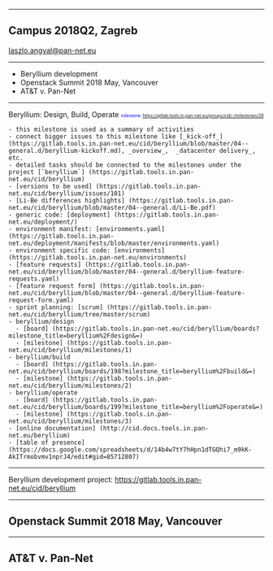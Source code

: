 
---
## Campus 2018Q2, Zagreb
laszlo.angyal@pan-net.eu

---
- Beryllium development
- Openstack Summit 2018 May, Vancouver
- AT&T v. Pan-Net

---
Beryllium: Design, Build, Operate
<span style="font-size:0.6em; color:blue">
milestone: https://gitlab.tools.in.pan-net.eu/groups/cid/-/milestones/28
</span>

```
- this milestone is used as a summary of activities
- connect bigger issues to this milestone like [_kick-off_] (https://gitlab.tools.in.pan-net.eu/cid/beryllium/blob/master/04--general.d/beryllium-kickoff.md), _overview_,  _datacenter delivery_, etc.
- detailed tasks should be connected to the milestones under the project [`beryllium`] (https://gitlab.tools.in.pan-net.eu/cid/beryllium)
- [versions to be used] (https://gitlab.tools.in.pan-net.eu/cid/beryllium/issues/101)
- [Li-Be differences highlights] (https://gitlab.tools.in.pan-net.eu/cid/beryllium/blob/master/04--general.d/Li-Be.pdf)
- generic code: [deployment] (https://gitlab.tools.in.pan-net.eu/deployment/)
- environment manifest: [environments.yaml] (https://gitlab.tools.in.pan-net.eu/deployment/manifests/blob/master/environments.yaml)
- environment specific code: [environments] (https://gitlab.tools.in.pan-net.eu/environments)
- [feature requests] (https://gitlab.tools.in.pan-net.eu/cid/beryllium/blob/master/04--general.d/beryllium-feature-requests.yaml)
- [feature request form] (https://gitlab.tools.in.pan-net.eu/cid/beryllium/blob/master/04--general.d/beryllium-feature-request-form.yaml)
- sprint planning: [scrum] (https://gitlab.tools.in.pan-net.eu/cid/beryllium/tree/master/scrum)
- beryllium/design
  - [board] (https://gitlab.tools.in.pan-net.eu/cid/beryllium/boards?milestone_title=beryllium%2Fdesign&=)
  - [milestone] (https://gitlab.tools.in.pan-net.eu/cid/beryllium/milestones/1)
- beryllium/build
  - [board] (https://gitlab.tools.in.pan-net.eu/cid/beryllium/boards/198?milestone_title=beryllium%2Fbuild&=)
  - [milestone] (https://gitlab.tools.in.pan-net.eu/cid/beryllium/milestones/2)
- beryllium/operate
  - [board] (https://gitlab.tools.in.pan-net.eu/cid/beryllium/boards/199?milestone_title=beryllium%2Foperate&=)
  - [milestone] (https://gitlab.tools.in.pan-net.eu/cid/beryllium/milestones/3)
- [online documentation] (http://cid.docs.tools.in.pan-net.eu/beryllium)
- [table of presence] (https://docs.google.com/spreadsheets/d/14b4w7tY7hHpn1dTGQhi7_m9kK-AkITrmobvmv1nprJ4/edit#gid=85712807)
```

---
Beryllium development
project: https://gitlab.tools.in.pan-net.eu/cid/beryllium


---
## Openstack Summit 2018 May, Vancouver


---
## AT&T v. Pan-Net


